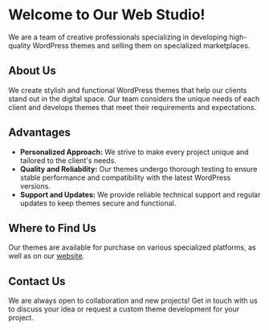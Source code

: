 # Welcome to Our Web Studio!  

We are a team of creative professionals specializing in developing high-quality WordPress themes and selling them on specialized marketplaces.

## About Us

We create stylish and functional WordPress themes that help our clients stand out in the digital space. Our team considers the unique needs of each client and develops themes that meet their requirements and expectations.

## Advantages

- **Personalized Approach:** We strive to make every project unique and tailored to the client's needs.
- **Quality and Reliability:** Our themes undergo thorough testing to ensure stable performance and compatibility with the latest WordPress versions.
- **Support and Updates:** We provide reliable technical support and regular updates to keep themes secure and functional.

## Where to Find Us

Our themes are available for purchase on various specialized platforms, as well as on our [website](https://7ix.ru).

## Contact Us

We are always open to collaboration and new projects! Get in touch with us to discuss your idea or request a custom theme development for your project.
